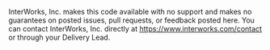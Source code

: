 InterWorks, Inc. makes this code available with no support and makes no guarantees on posted issues, pull requests, or feedback posted here. You can contact InterWorks, Inc. directly at https://www.interworks.com/contact or through your Delivery Lead.

